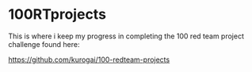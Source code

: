 # 100RTprojects
This is where i keep my progress in completing the 100 red team project challenge found here: 



https://github.com/kurogai/100-redteam-projects
